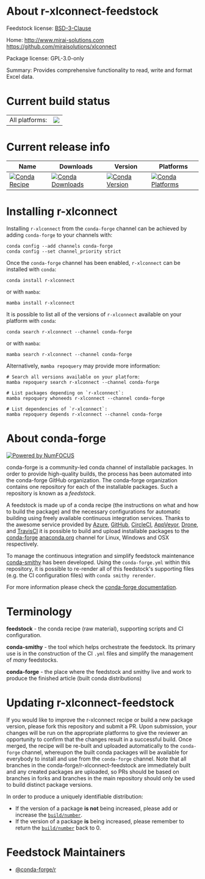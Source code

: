 About r-xlconnect-feedstock
===========================

Feedstock license: [BSD-3-Clause](https://github.com/conda-forge/r-xlconnect-feedstock/blob/main/LICENSE.txt)

Home: http://www.mirai-solutions.com https://github.com/miraisolutions/xlconnect

Package license: GPL-3.0-only

Summary: Provides comprehensive functionality to read, write and format Excel data.

Current build status
====================


<table><tr><td>All platforms:</td>
    <td>
      <a href="https://dev.azure.com/conda-forge/feedstock-builds/_build/latest?definitionId=4286&branchName=main">
        <img src="https://dev.azure.com/conda-forge/feedstock-builds/_apis/build/status/r-xlconnect-feedstock?branchName=main">
      </a>
    </td>
  </tr>
</table>

Current release info
====================

| Name | Downloads | Version | Platforms |
| --- | --- | --- | --- |
| [![Conda Recipe](https://img.shields.io/badge/recipe-r--xlconnect-green.svg)](https://anaconda.org/conda-forge/r-xlconnect) | [![Conda Downloads](https://img.shields.io/conda/dn/conda-forge/r-xlconnect.svg)](https://anaconda.org/conda-forge/r-xlconnect) | [![Conda Version](https://img.shields.io/conda/vn/conda-forge/r-xlconnect.svg)](https://anaconda.org/conda-forge/r-xlconnect) | [![Conda Platforms](https://img.shields.io/conda/pn/conda-forge/r-xlconnect.svg)](https://anaconda.org/conda-forge/r-xlconnect) |

Installing r-xlconnect
======================

Installing `r-xlconnect` from the `conda-forge` channel can be achieved by adding `conda-forge` to your channels with:

```
conda config --add channels conda-forge
conda config --set channel_priority strict
```

Once the `conda-forge` channel has been enabled, `r-xlconnect` can be installed with `conda`:

```
conda install r-xlconnect
```

or with `mamba`:

```
mamba install r-xlconnect
```

It is possible to list all of the versions of `r-xlconnect` available on your platform with `conda`:

```
conda search r-xlconnect --channel conda-forge
```

or with `mamba`:

```
mamba search r-xlconnect --channel conda-forge
```

Alternatively, `mamba repoquery` may provide more information:

```
# Search all versions available on your platform:
mamba repoquery search r-xlconnect --channel conda-forge

# List packages depending on `r-xlconnect`:
mamba repoquery whoneeds r-xlconnect --channel conda-forge

# List dependencies of `r-xlconnect`:
mamba repoquery depends r-xlconnect --channel conda-forge
```


About conda-forge
=================

[![Powered by
NumFOCUS](https://img.shields.io/badge/powered%20by-NumFOCUS-orange.svg?style=flat&colorA=E1523D&colorB=007D8A)](https://numfocus.org)

conda-forge is a community-led conda channel of installable packages.
In order to provide high-quality builds, the process has been automated into the
conda-forge GitHub organization. The conda-forge organization contains one repository
for each of the installable packages. Such a repository is known as a *feedstock*.

A feedstock is made up of a conda recipe (the instructions on what and how to build
the package) and the necessary configurations for automatic building using freely
available continuous integration services. Thanks to the awesome service provided by
[Azure](https://azure.microsoft.com/en-us/services/devops/), [GitHub](https://github.com/),
[CircleCI](https://circleci.com/), [AppVeyor](https://www.appveyor.com/),
[Drone](https://cloud.drone.io/welcome), and [TravisCI](https://travis-ci.com/)
it is possible to build and upload installable packages to the
[conda-forge](https://anaconda.org/conda-forge) [anaconda.org](https://anaconda.org/)
channel for Linux, Windows and OSX respectively.

To manage the continuous integration and simplify feedstock maintenance
[conda-smithy](https://github.com/conda-forge/conda-smithy) has been developed.
Using the ``conda-forge.yml`` within this repository, it is possible to re-render all of
this feedstock's supporting files (e.g. the CI configuration files) with ``conda smithy rerender``.

For more information please check the [conda-forge documentation](https://conda-forge.org/docs/).

Terminology
===========

**feedstock** - the conda recipe (raw material), supporting scripts and CI configuration.

**conda-smithy** - the tool which helps orchestrate the feedstock.
                   Its primary use is in the construction of the CI ``.yml`` files
                   and simplify the management of *many* feedstocks.

**conda-forge** - the place where the feedstock and smithy live and work to
                  produce the finished article (built conda distributions)


Updating r-xlconnect-feedstock
==============================

If you would like to improve the r-xlconnect recipe or build a new
package version, please fork this repository and submit a PR. Upon submission,
your changes will be run on the appropriate platforms to give the reviewer an
opportunity to confirm that the changes result in a successful build. Once
merged, the recipe will be re-built and uploaded automatically to the
`conda-forge` channel, whereupon the built conda packages will be available for
everybody to install and use from the `conda-forge` channel.
Note that all branches in the conda-forge/r-xlconnect-feedstock are
immediately built and any created packages are uploaded, so PRs should be based
on branches in forks and branches in the main repository should only be used to
build distinct package versions.

In order to produce a uniquely identifiable distribution:
 * If the version of a package **is not** being increased, please add or increase
   the [``build/number``](https://docs.conda.io/projects/conda-build/en/latest/resources/define-metadata.html#build-number-and-string).
 * If the version of a package **is** being increased, please remember to return
   the [``build/number``](https://docs.conda.io/projects/conda-build/en/latest/resources/define-metadata.html#build-number-and-string)
   back to 0.

Feedstock Maintainers
=====================

* [@conda-forge/r](https://github.com/conda-forge/r/)


